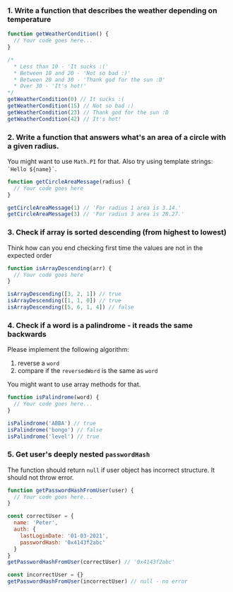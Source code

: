 ### 1. Write a function that describes the weather depending on temperature
```js
function getWeatherCondition() {
  // Your code goes here...
}

/*
  * Less than 10 - 'It sucks :('
  * Between 10 and 20 - 'Not so bad :)'
  * Between 20 and 30 - 'Thank god for the sun :D'
  * Over 30 - 'It's hot!'
*/
getWeatherCondition(0) // It sucks :(
getWeatherCondition(15) // Not so bad :)
getWeatherCondition(23) // Thank god for the sun :D
getWeatherCondition(42) // It's hot!
```

### 2. Write a function that answers what's an area of a circle with a given radius.
You might want to use `Math.PI` for that. Also try using template strings: `` `Hello ${name}` ``.
```js
function getCircleAreaMessage(radius) {
  // Your code goes here
}

getCircleAreaMessage(1) // 'For radius 1 area is 3.14.'
getCircleAreaMessage(3) // 'For radius 3 area is 28.27.'
```

### 3. Check if array is sorted descending (from highest to lowest)
Think how can you end checking first time the values are not in the expected order
```js
function isArrayDescending(arr) {
  // Your code goes here
}

isArrayDescending([3, 2, 1]) // true
isArrayDescending([1, 1, 0]) // true
isArrayDescending([5, 6, 1, 4]) // false
```


### 4. Check if a word is a palindrome - it reads the same backwards
Please implement the following algorithm:
1. reverse a `word`
2. compare if the `reversedWord` is the same as `word`

You might want to use array methods for that.
```js
function isPalindrome(word) {
  // Your code goes here...
}

isPalindrome('ABBA') // true
isPalindrome('bongo') // false
isPalindrome('level') // true
```


### 5. Get user's deeply nested `passwordHash`
The function should return `null` if user object has incorrect structure.
It should not throw error.
```js
function getPasswordHashFromUser(user) {
  // Your code goes here...
}

const correctUser = {
  name: 'Peter',
  auth: {
    lastLoginDate: '01-03-2021',
    passwordHash: '0x4143f2abc'
  }
}
getPasswordHashFromUser(correctUser) // '0x4143f2abc'

const incorrectUser = {}
getPasswordHashFromUser(incorrectUser) // null - no error
```

